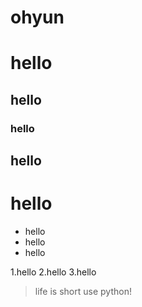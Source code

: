 # ohyun
# hello
## hello
### hello
## hello
# hello

* hello
* hello 
* hello

1.hello
2.hello
3.hello

> life is short use python!
